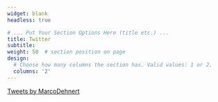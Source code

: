 ```yaml
---
widget: blank
headless: true

# ... Put Your Section Options Here (title etc.) ...
title: Twitter
subtitle:
weight: 50  # section position on page
design:
  # Choose how many columns the section has. Valid values: 1 or 2.
  columns: '2'
---
```


<a class="twitter-timeline" data-lang="en" data-width="400" data-height="600" data-theme="light" href="https://twitter.com/MarcoDehnert?ref_src=twsrc%5Etfw">Tweets by MarcoDehnert</a> <script async src="https://platform.twitter.com/widgets.js" charset="utf-8"></script>
